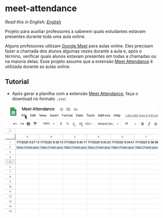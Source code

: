 # meet-attendance
*Read this in English: [English](README.md)*

Projeto para auxiliar professores a saberem quais estudantes estavam presentes durante toda uma aula online.

Alguns professores utilizam [Google Meet](https://meet.google.com/) para aulas online. Eles precisam fazer a chamada dos alunos algumas vezes durante a aula e, após o término, verificar quais alunos estavam presentes em todas a chamadas ou na maioria delas.
Esse projeto assume que a extensão [Meet Attendance](https://chrome.google.com/webstore/detail/meet-attendance/nenibigflkdikhamlnekfppbganmojlg) é utilizada durante as aulas online.

## Tutorial
- Após gerar a planilha com a extensão [Meet Attendance](https://chrome.google.com/webstore/detail/meet-attendance/nenibigflkdikhamlnekfppbganmojlg), faça o download no formato `.csv`:

![Screenshot](spreadsheet.gif)
